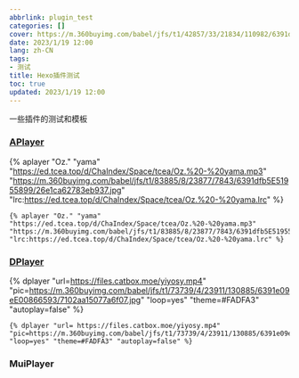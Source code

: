 ```yaml
---
abbrlink: plugin_test
categories: []
cover: https://m.360buyimg.com/babel/jfs/t1/42857/33/21834/110982/6391d6a7E0f7e939b/f80ac21d616260e6.jpg
date: 2023/1/19 12:00
lang: zh-CN
tags:
- 测试
title: Hexo插件测试
toc: true
updated: 2023/1/19 12:00
---
```

一些插件的测试和模板

<!--more-->

### [APlayer](https://github.com/MoePlayer/hexo-tag-aplayer)

{% aplayer "Oz." "yama" "https://ed.tcea.top/d/ChaIndex/Space/tcea/Oz.%20-%20yama.mp3" "https://m.360buyimg.com/babel/jfs/t1/83885/8/23877/7843/6391dfb5E51955899/26e1ca62783eb937.jpg" "lrc:https://ed.tcea.top/d/ChaIndex/Space/tcea/Oz.%20-%20yama.lrc" %}

````
{% aplayer "Oz." "yama" "https://ed.tcea.top/d/ChaIndex/Space/tcea/Oz.%20-%20yama.mp3" "https://m.360buyimg.com/babel/jfs/t1/83885/8/23877/7843/6391dfb5E51955899/26e1ca62783eb937.jpg" "lrc:https://ed.tcea.top/d/ChaIndex/Space/tcea/Oz.%20-%20yama.lrc" %}
````

### [DPlayer](https://github.com/MoePlayer/hexo-tag-dplayer)

{% dplayer "url=https://files.catbox.moe/yiyosy.mp4"  "pic=https://m.360buyimg.com/babel/jfs/t1/73739/4/23911/130885/6391e09eE00866593/7102aa15077a6f07.jpg" "loop=yes" "theme=#FADFA3" "autoplay=false" %}

```
{% dplayer "url= https://files.catbox.moe/yiyosy.mp4"  "pic=https://m.360buyimg.com/babel/jfs/t1/73739/4/23911/130885/6391e09eE00866593/7102aa15077a6f07.jpg" "loop=yes" "theme=#FADFA3" "autoplay=false" %}
```

### MuiPlayer

<!-- 引入基础样式文件 mui-player.min.css -->

<link rel="stylesheet" type="text/css" href="https://muiplayer.js.org/css/mui-player.min.css" />

<!-- 引入基础脚本 mui-player.min.js -->

<script type="text/javascript" src="https://muiplayer.js.org/js/mui-player.min.js"></script>

<div id="mui-player"></div>
    <script>
        // 初始化 MuiPlayer 插件，MuiPlayer 方法传递一个对象，该对象包括所有插件的配置
        var mp = new MuiPlayer({
            container: '#mui-player',
            title: '视频标题',
            src: 'https://muiplayer.oss-cn-shanghai.aliyuncs.com/static/media/media.mp4',
        })
    </script>

